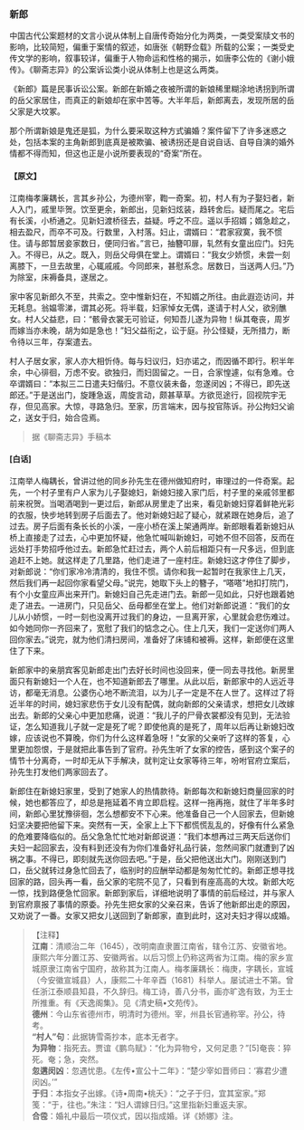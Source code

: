 <script type="text/javascript">
    var head = document.getElementsByTagName('head')[0];
    cssURL = '/public/liao.css';
    linkTag = document.createElement('link');
    linkTag.href = cssURL;
    linkTag.setAttribute('type','text/css');
    linkTag.setAttribute('rel','stylesheet');
    head.appendChild(linkTag);
</script>
### 新郎

中国古代公案题材的文言小说从体制上自唐传奇始分化为两类，一类受案牍文书的影响，比较简短，偏重于案情的叙述，如唐张《朝野佥载》所载的公案；一类受史传文学的影响，叙事较详，偏重于人物命运和性格的揭示，如唐李公佐的《谢小娥传》。《聊斋志异》的公案诉讼类小说从体制上也是这么两类。

《新郎》篇是民事诉讼公案。新郎在新婚之夜被所谓的新娘稀里糊涂地诱拐到所谓的岳父家居住，而真正的新娘却在家中苦等。大半年后，新郎离去，发现所居的岳父家是大坟冢。

那个所谓新娘是鬼还是狐，为什么要采取这种方式骗婚？案件留下了许多迷惑之处，包括本案的主角新郎到底真是被欺骗、被诱拐还是自说自话、自导自演的婚外情都不得而知，但这也正是小说所要表现的“奇案”所在。

#### 【原文】
<section>

江南梅孝廉耦长，言其乡孙公，为德州宰，鞫一奇案。初，村人有为子娶妇者，新人入门，戚里毕贺。饮至更余，新郎出，见新妇炫装，趋转舍后。疑而尾之。宅后有长溪，小桥通之。见新妇渡桥径去，益疑。呼之不应。遥以手招婿；婿急趁之，相去盈尺，而卒不可及。行数里，入村落。妇止，谓婿曰：“君家寂寞，我不惯住。请与郎暂居妾家数日，便同归省。”言已，抽簪叩扉，轧然有女童出应门。妇先入。不得已，从之。既入，则岳父母俱在堂上。谓婿曰：“我女少娇惯，未尝一刻离膝下，一旦去故里，心辄戚戚。今同郎来，甚慰系念。居数日，当送两人归。”乃为除室，床褥备具，遂居之。

家中客见新郎久不至，共索之。空中惟新妇在，不知婿之所往。由此遐迩访问，并无耗息。翁媪零涕，谓其必死。将半载，妇家悼女无偶，遂请于村人父，欲别醮女。村人父益悲，曰：“骸骨衣裳无可验证，何知吾儿遂为异物！纵其奄丧，周岁而嫁当亦未晚，胡为如是急也！”妇父益衔之，讼于庭。孙公怪疑，无所措力，断令待以三年，存案遣去。

村人子居女家，家人亦大相忻侍。每与妇议归，妇亦诺之，而因循不即行。积半年余，中心徘徊，万虑不安。欲独归，而妇固留之。一日，合家惶遽，似有急难。仓卒谓婿曰：“本拟三二日遣夫妇偕归。不意仪装未备，忽遂闵凶；不得已，即先送郎还。”于是送出门，旋踵急返，周旋言动，颇甚草草。方欲觅途行，回视院宇无存，但见高家。大惊，寻路急归。至家，历言端末，因与投官陈诉。孙公拘妇父谕之，送女于归，始合卺焉。

</section>

> 据《聊斋志异》手稿本

#### [白话]
<aside>

江南举人梅耦长，曾讲过他的同乡孙先生在德州做知府时，审理过的一件奇案。起先，一个村子里有户人家为儿子娶媳妇，新媳妇接入家门后，村子里的亲戚邻里都前来祝贺。当喝酒喝到一更过后，新郎从房里走了出来，看见新媳妇穿着鲜艳光彩的衣服，快步地转到房子后面去了。他对新媳妇起了疑心，就紧跟在她身后，追了过去。房子后面有条长长的小溪，一座小桥在溪上架通两岸。新郎眼看着新媳妇从桥上直接走了过去，心中更加怀疑，他急忙喊叫新媳妇，可她不但不回答，反而在远处打手势招呼他过去。新郎急忙赶过去，两个人前后相距只有一尺多远，但到底追赶不上她。就这样走了几里路，他们走进了一座村庄。新媳妇这才停住了脚步，对新郎说：“你们家冷冷清清的，我住不惯。请你和我一起暂时在我家住上几天，然后我们再一起回你家看望父母。”说完，她取下头上的簪子，“嗒嗒”地扣打院门，有个小女童应声出来开门。新媳妇自己先走进门去。新郎一见如此，只好也跟着她走了进去。一进房门，只见岳父、岳母都坐在堂上。他们对新郎说道：“我们的女儿从小娇惯，一时一刻也没离开过我们的身边，一旦离开家，心里就会悲伤难过。如今她同你一齐回来了，宽慰了我们的惦念之心。住上几天，我们一定送你们两人回你家去。”说完，就为他们清扫房间，准备好了床铺和被褥。这样，新郎便在这里住了下来。

新郎家中的亲朋宾客见新郎走出门去好长时间也没回来，便一同去寻找他。新房里面只有新媳妇一个人在，也不知道新郎去了哪里。从此以后，新郎家中的人远近寻访，都毫无消息。公婆伤心地不断流泪，以为儿子一定是不在人世了。这样过了将近半年的时间，媳妇家悲伤于女儿没有配偶，就向新郎的父亲请求，想把女儿改嫁出去。新郎的父亲心中更加悲痛，说道：“我儿子的尸骨衣裳都没有见到，无法验证，怎么知道我儿子就一定是死了呢？即使他真的是死了，周年以后再让新媳妇改嫁，应该说也不算晚，你们为什么这样着急呀！”女家的父亲听了这样的答复，心里更加怨恨，于是就把此事告到了官府。孙先生听了女家的控告，感到这个案子的情节十分离奇，一时却无从下手解决，就判定让女家等待三年，吩咐官府立案后，孙先生打发他们两家回去了。

新郎住在新媳妇家里，受到了她家人的热情款待。新郎每次和新媳妇商量回家的时候，她也都答应了，却总是拖延着不肯立即启程。这样一拖再拖，就住了半年多时间，新郎心里犹豫徘徊，怎么想都安不下心来。他准备自己一个人回家去，但新媳妇坚决要把他留下来。突然有一天，全家上上下下都慌慌乱乱的，好像有什么紧急的危难要降临似的。岳父急急忙忙地对新郎说道：“我们本想再过三两天后送你们夫妇一起回家去，没有料到还没有为你们准备好礼品行装，忽然间家门就遭到了凶祸之事。不得已，即刻就先送你回去吧。”于是，岳父把他送出大门。刚刚送到门口，岳父就转过身急忙回去了，临别时的应酬举动都是匆匆忙忙的。新郎正想寻找回家的路，回头再一看，岳父家的宅院不见了，只看到有座高高的大坟。新郎大吃一惊，找到路便急忙回家。新郎到家后，详细地说明了事情的前后经过，并与家人到官府禀报了事情的原委。孙先生把女家的父亲召来，告诉了他新郎出走的原因，又劝说了一番。女家又把女儿送回到了新郎家，直到此时，这对夫妇才得以成婚。

</aside>

> 【注释】  
<b>江南</b>：清顺治二年（1645），改明南直隶置江南省，辖令江苏、安徽省地。康熙六年分置江苏、安徽两省。以后习惯上仍称这两省为江南。梅的家乡宣城原隶江南省宁国府，故称其为江南人。梅孝廉耦长：梅庚，字耦长，宣城（今安徽宣城县）人，康熙二十年辛酉（1681）科举人。屡试进士不第。曾任浙江泰顺县知县，不久辞归。梅工诗，善八分书，画亦旷逸有致，为王士所推重。有《天逸阁集》。见《清史稿•文苑传》。  
<b>德州</b>：今山东省德州市，明清时为德州。宰，州县长官通称宰。孙公，待考。  
<b>“村人”句</b>：此据铸雪斋抄本，底本无者字。  
<b>为异物</b>：指死去。贾谊《鹏鸟赋》：“化为异物兮，又何足患？”[5]奄丧：猝死。奄；急，突然。  
<b>忽遘闵凶</b>：忽遇忧患。《左传•宣公十二年》：“楚少宰如晋师曰：‘寡君少遭闵凶。’”  
<b>于归</b>：本指女子出嫁。《诗•周南•桃夭》：“之子于归，宜其室家。”郑笺：“于，往也。”朱注：“妇人谓嫁日归。”这里指新妇重返夫家。  
<b>合卺</b>：婚礼中最后一项仪式，因以指成婚。详《娇娜》注。  
